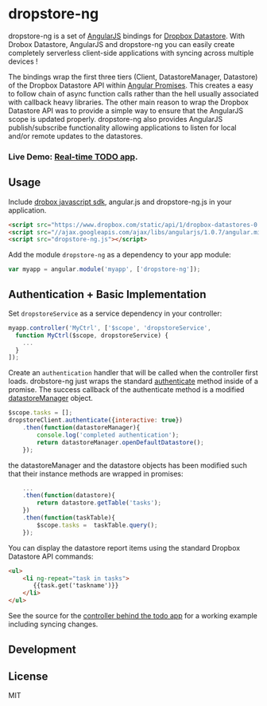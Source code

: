 dropstore-ng
============

dropstore-ng is a set of [AngularJS](http://angularjs.org/) bindings for [Dropbox Datastore](https://www.dropbox.com/developers/datastore).
With Drobox Datastore, AngularJS and dropstore-ng you can easily create completely serverless client-side applications with syncing across multiple devices !

The bindings wrap the first three tiers (Client, DatastoreManager, Datastore) of the Dropbox Datastore API within
[Angular Promises](http://docs.angularjs.org/api/ng.$q). This creates a easy to follow chain of async function calls rather
than the hell usually associated with callback heavy libraries. The other main reason to wrap the Dropbox Datastore API was to
provide a simple way to ensure that the AngularJS scope is updated properly. dropstore-ng also provides AngularJS publish/subscribe functionality
allowing applications to listen for local and/or remote updates to the datastores.


### Live Demo: <a target="_blank" href="http://analogj.github.com/dropstore-ng/example/">Real-time TODO app</a>.

Usage
-----
Include [drobox javascript sdk](https://www.dropbox.com/developers/datastore/sdks/js), angular.js and dropstore-ng.js in your application.

```html
<script src="https://www.dropbox.com/static/api/1/dropbox-datastores-0.1.0-b2.js" type="text/javascript"></script>
<script src="//ajax.googleapis.com/ajax/libs/angularjs/1.0.7/angular.min.js"></script>
<script src="dropstore-ng.js"></script>
```

Add the module `dropstore-ng` as a dependency to your app module:

```js
var myapp = angular.module('myapp', ['dropstore-ng']);
```

Authentication + Basic Implementation
----------------------------------

Set `dropstoreService` as a service dependency in your controller:

```js
myapp.controller('MyCtrl', ['$scope', 'dropstoreService',
  function MyCtrl($scope, dropstoreService) {
    ...
  }
]);
```

Create an `authentication` handler that will be called when the controller first loads.
drobstore-ng just wraps the standard [authenticate](https://www.dropbox.com/developers/datastore/docs/js#Dropbox.Client.authenticate)
 method inside of a promise. The success callback of the authenticate method is a modified [datastoreManager](https://www.dropbox.com/developers/datastore/docs/js#Dropbox.Datastore.DatastoreManager) object.

```js
$scope.tasks = [];
dropstoreClient.authenticate({interactive: true})
    .then(function(datastoreManager){
        console.log('completed authentication');
        return datastoreManager.openDefaultDatastore();
    });
```

the datastoreManager and the datastore objects has been modified such that their instance methods are wrapped in promises:

```js
    ...
    .then(function(datastore){
        return datastore.getTable('tasks');
    })
    .then(function(taskTable){
        $scope.tasks =  taskTable.query();
    });
```

You can display the datastore report items using the standard Dropbox Datastore API commands:

```html
<ul>
    <li ng-repeat="task in tasks">
       {{task.get('taskname')}}
    </li>
</ul>
```
See the source for the
[controller behind the todo app](http://analogj.github.com/dropstore-ng/example/controllers.js)
for a working example including syncing changes.

Development
-----------



License
-------
MIT